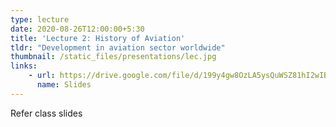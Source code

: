 ```yaml
---
type: lecture
date: 2020-08-26T12:00:00+5:30
title: 'Lecture 2: History of Aviation'
tldr: "Development in aviation sector worldwide"
thumbnail: /static_files/presentations/lec.jpg
links: 
    - url: https://drive.google.com/file/d/199y4gw8OzLA5ysQuWSZ81hI2wIBCvTkL/view?usp=sharing
      name: Slides
---
```

Refer class slides